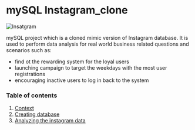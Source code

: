 # mySQL Instagram_clone

![Insatgram](https://cdn-icons-png.flaticon.com/128/1384/1384063.png)

mySQL project which is a cloned mimic version of Instagram database. It is used to perform data analysis for real world business related questions and scenarios such as:
* find ot the rewarding system for the loyal users
* launching campaign to target the weekdays with the most user registrations
* encouraging inactive users to log in back to the system

### Table of contents
1. [Context](https://github.com/Kiariemuiruri/mySQL-Instagram_clone/blob/main/README.md)
2. [Creating database](https://github.com/Kiariemuiruri/mySQL-Instagram_clone/blob/main/ig_clone.sql)
3. [Analyzing the instagram data](https://github.com/Kiariemuiruri/mySQL-Instagram_clone/blob/main/instagram%20clone%20project.sql)

